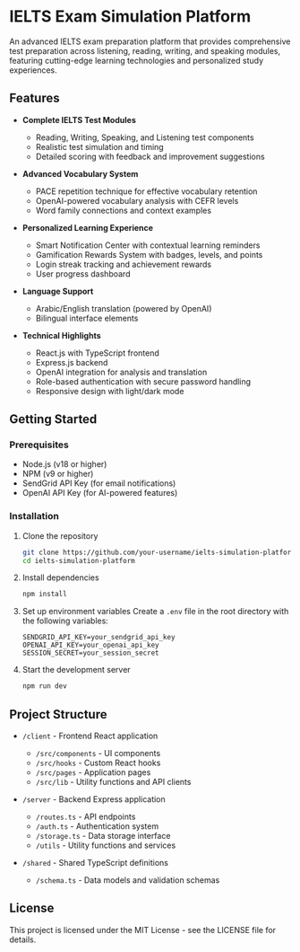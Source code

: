 # IELTS Exam Simulation Platform

An advanced IELTS exam preparation platform that provides comprehensive test preparation across listening, reading, writing, and speaking modules, featuring cutting-edge learning technologies and personalized study experiences.

## Features

- **Complete IELTS Test Modules**
  - Reading, Writing, Speaking, and Listening test components
  - Realistic test simulation and timing
  - Detailed scoring with feedback and improvement suggestions

- **Advanced Vocabulary System**
  - PACE repetition technique for effective vocabulary retention
  - OpenAI-powered vocabulary analysis with CEFR levels
  - Word family connections and context examples

- **Personalized Learning Experience**
  - Smart Notification Center with contextual learning reminders
  - Gamification Rewards System with badges, levels, and points
  - Login streak tracking and achievement rewards
  - User progress dashboard

- **Language Support**
  - Arabic/English translation (powered by OpenAI)
  - Bilingual interface elements

- **Technical Highlights**
  - React.js with TypeScript frontend
  - Express.js backend
  - OpenAI integration for analysis and translation
  - Role-based authentication with secure password handling
  - Responsive design with light/dark mode

## Getting Started

### Prerequisites

- Node.js (v18 or higher)
- NPM (v9 or higher)
- SendGrid API Key (for email notifications)
- OpenAI API Key (for AI-powered features)

### Installation

1. Clone the repository
   ```bash
   git clone https://github.com/your-username/ielts-simulation-platform.git
   cd ielts-simulation-platform
   ```

2. Install dependencies
   ```bash
   npm install
   ```

3. Set up environment variables
   Create a `.env` file in the root directory with the following variables:
   ```
   SENDGRID_API_KEY=your_sendgrid_api_key
   OPENAI_API_KEY=your_openai_api_key
   SESSION_SECRET=your_session_secret
   ```

4. Start the development server
   ```bash
   npm run dev
   ```

## Project Structure

- `/client` - Frontend React application
  - `/src/components` - UI components
  - `/src/hooks` - Custom React hooks
  - `/src/pages` - Application pages
  - `/src/lib` - Utility functions and API clients

- `/server` - Backend Express application
  - `/routes.ts` - API endpoints
  - `/auth.ts` - Authentication system
  - `/storage.ts` - Data storage interface
  - `/utils` - Utility functions and services

- `/shared` - Shared TypeScript definitions
  - `/schema.ts` - Data models and validation schemas

## License

This project is licensed under the MIT License - see the LICENSE file for details.